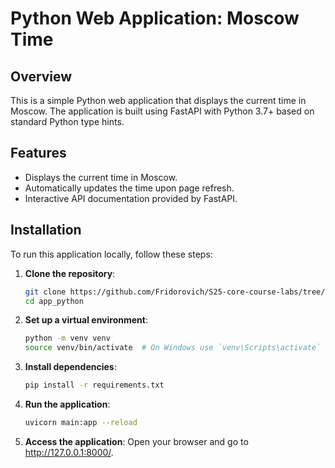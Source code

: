 # Python Web Application: Moscow Time

## Overview
This is a simple Python web application that displays the current time in Moscow. The application is built using FastAPI with Python 3.7+ based on standard Python type hints.

## Features
- Displays the current time in Moscow.
- Automatically updates the time upon page refresh.
- Interactive API documentation provided by FastAPI.

## Installation
To run this application locally, follow these steps:

1. **Clone the repository**:
    ```bash
    git clone https://github.com/Fridorovich/S25-core-course-labs/tree/lab1/app_python.git
    cd app_python
2. **Set up a virtual environment**:
    ```bash
    python -m venv venv
    source venv/bin/activate  # On Windows use `venv\Scripts\activate`
3. **Install dependencies**:
    ```bash
    pip install -r requirements.txt
4. **Run the application**:
    ```bash
    uvicorn main:app --reload
5. **Access the application**:
    Open your browser and go to http://127.0.0.1:8000/.